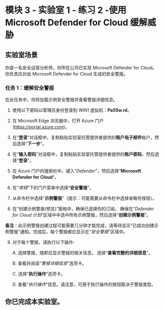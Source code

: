 ﻿# 模块 3 - 实验室 1 - 练习 2 -使用 Microsoft Defender for Cloud 缓解威胁

## 实验室场景

你是一名安全运营分析师，你所在公司已实现 Microsoft Defender for Cloud。你负责应对由 Microsoft Defender for Cloud 生成的安全警报。

### 任务 1：缓解安全警报

在此任务中，你将加载示例安全警报并查看警报详细信息。

1. 使用以下密码以管理员身份登录到 WIN1 虚拟机：**Pa55w.rd**。  

2. 在 Microsoft Edge 浏览器中，打开 Azure 门户 (https://portal.azure.com)。

3. 在“**登录**”对话框中，复制粘贴实验室托管提供者提供的**租户电子邮件**帐户，然后选择“**下一步**”。

4. 在“**输入密码**”对话框中，复制粘贴实验室托管提供者提供的**租户密码**，然后选择“**登录**”。

5. 在 Azure 门户的搜索栏中，键入“*Defender*”，然后选择“**Microsoft Defender for Cloud**”。

6. 在“*常规*”下的门户菜单中选择“**安全警报**”。

7. 从命令栏中选择“**示例警报**”（提示：可能需要从命令栏中选择省略号按钮）。

8. 在“创建示例警报(预览)”窗格中，确保已选择你的订阅。  确保在“*Defender for Cloud 计划*”区域中中选中所有示例警报，然后选择“**创建示例警报**”。  

**备注**：此示例警报创建过程可能需要几分钟才能完成，请等待显示“已成功创建示例警报”通知。完成后，每个警报都应显示在“*安全警报*”区域中。

9. 对于每个警报，请执行以下操作:  

    A. 选择警报，随即应显示警报的相关信息。  选择“**查看完整的详细信息**”。

    B. 查看并阅读“*警报详细信息*”选项卡。

    C. 选择“**执行操作**”选项卡。

    D. 查看“*执行操作*”信息。请注意，可用于执行操作的按钮取决于警报类型。

## 你已完成本实验室。
